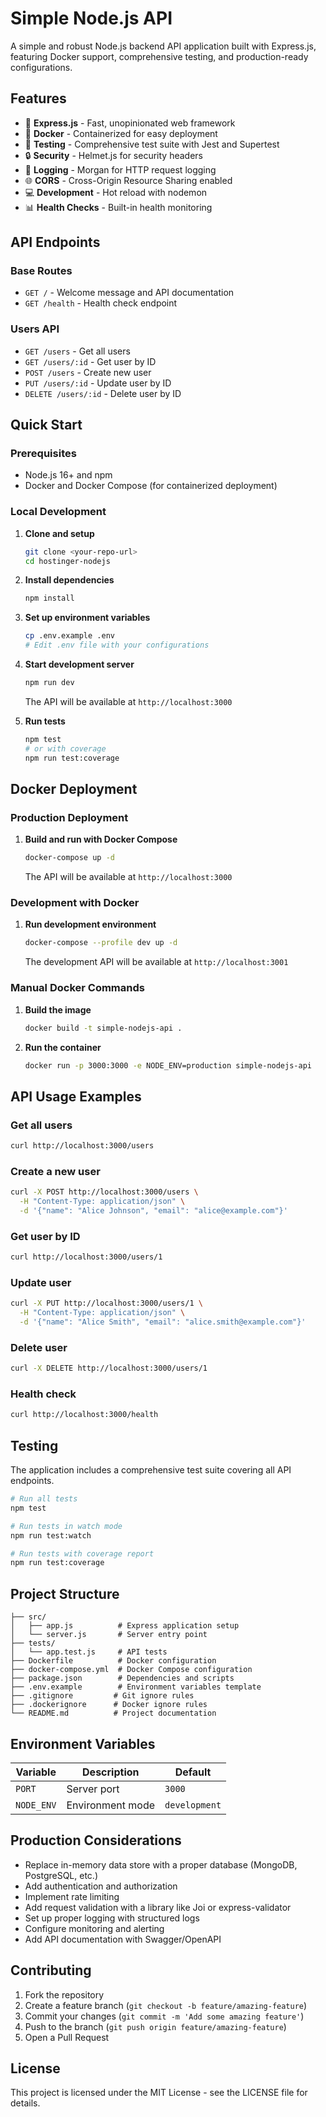 # Simple Node.js API

A simple and robust Node.js backend API application built with Express.js, featuring Docker support, comprehensive testing, and production-ready configurations.

## Features

- 🚀 **Express.js** - Fast, unopinionated web framework
- 🐳 **Docker** - Containerized for easy deployment
- 🧪 **Testing** - Comprehensive test suite with Jest and Supertest
- 🔒 **Security** - Helmet.js for security headers
- 📝 **Logging** - Morgan for HTTP request logging
- 🌐 **CORS** - Cross-Origin Resource Sharing enabled
- 💻 **Development** - Hot reload with nodemon
- 📊 **Health Checks** - Built-in health monitoring

## API Endpoints

### Base Routes
- `GET /` - Welcome message and API documentation
- `GET /health` - Health check endpoint

### Users API
- `GET /users` - Get all users
- `GET /users/:id` - Get user by ID
- `POST /users` - Create new user
- `PUT /users/:id` - Update user by ID
- `DELETE /users/:id` - Delete user by ID

## Quick Start

### Prerequisites

- Node.js 16+ and npm
- Docker and Docker Compose (for containerized deployment)

### Local Development

1. **Clone and setup**
   ```bash
   git clone <your-repo-url>
   cd hostinger-nodejs
   ```

2. **Install dependencies**
   ```bash
   npm install
   ```

3. **Set up environment variables**
   ```bash
   cp .env.example .env
   # Edit .env file with your configurations
   ```

4. **Start development server**
   ```bash
   npm run dev
   ```

   The API will be available at `http://localhost:3000`

5. **Run tests**
   ```bash
   npm test
   # or with coverage
   npm run test:coverage
   ```

## Docker Deployment

### Production Deployment

1. **Build and run with Docker Compose**
   ```bash
   docker-compose up -d
   ```

   The API will be available at `http://localhost:3000`

### Development with Docker

1. **Run development environment**
   ```bash
   docker-compose --profile dev up -d
   ```

   The development API will be available at `http://localhost:3001`

### Manual Docker Commands

1. **Build the image**
   ```bash
   docker build -t simple-nodejs-api .
   ```

2. **Run the container**
   ```bash
   docker run -p 3000:3000 -e NODE_ENV=production simple-nodejs-api
   ```

## API Usage Examples

### Get all users
```bash
curl http://localhost:3000/users
```

### Create a new user
```bash
curl -X POST http://localhost:3000/users \
  -H "Content-Type: application/json" \
  -d '{"name": "Alice Johnson", "email": "alice@example.com"}'
```

### Get user by ID
```bash
curl http://localhost:3000/users/1
```

### Update user
```bash
curl -X PUT http://localhost:3000/users/1 \
  -H "Content-Type: application/json" \
  -d '{"name": "Alice Smith", "email": "alice.smith@example.com"}'
```

### Delete user
```bash
curl -X DELETE http://localhost:3000/users/1
```

### Health check
```bash
curl http://localhost:3000/health
```

## Testing

The application includes a comprehensive test suite covering all API endpoints.

```bash
# Run all tests
npm test

# Run tests in watch mode
npm run test:watch

# Run tests with coverage report
npm run test:coverage
```

## Project Structure

```
├── src/
│   ├── app.js          # Express application setup
│   └── server.js       # Server entry point
├── tests/
│   └── app.test.js     # API tests
├── Dockerfile          # Docker configuration
├── docker-compose.yml  # Docker Compose configuration
├── package.json        # Dependencies and scripts
├── .env.example        # Environment variables template
├── .gitignore         # Git ignore rules
├── .dockerignore      # Docker ignore rules
└── README.md          # Project documentation
```

## Environment Variables

| Variable | Description | Default |
|----------|-------------|---------|
| `PORT` | Server port | `3000` |
| `NODE_ENV` | Environment mode | `development` |

## Production Considerations

- Replace in-memory data store with a proper database (MongoDB, PostgreSQL, etc.)
- Add authentication and authorization
- Implement rate limiting
- Add request validation with a library like Joi or express-validator
- Set up proper logging with structured logs
- Configure monitoring and alerting
- Add API documentation with Swagger/OpenAPI

## Contributing

1. Fork the repository
2. Create a feature branch (`git checkout -b feature/amazing-feature`)
3. Commit your changes (`git commit -m 'Add some amazing feature'`)
4. Push to the branch (`git push origin feature/amazing-feature`)
5. Open a Pull Request

## License

This project is licensed under the MIT License - see the LICENSE file for details. 